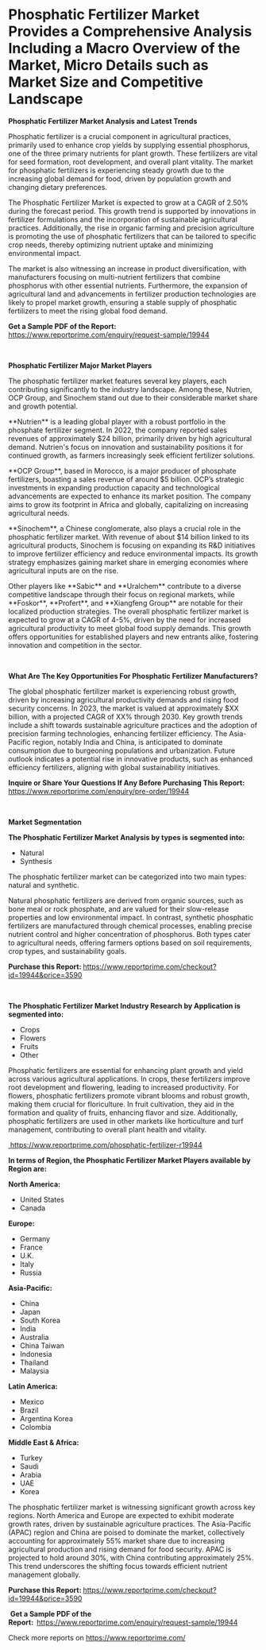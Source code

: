<p><h1>Phosphatic Fertilizer Market Provides a Comprehensive Analysis Including a Macro Overview of the Market, Micro Details such as Market Size and Competitive Landscape</h1></p><p><strong>Phosphatic Fertilizer Market Analysis and Latest Trends</strong></p>
<p><p>Phosphatic fertilizer is a crucial component in agricultural practices, primarily used to enhance crop yields by supplying essential phosphorus, one of the three primary nutrients for plant growth. These fertilizers are vital for seed formation, root development, and overall plant vitality. The market for phosphatic fertilizers is experiencing steady growth due to the increasing global demand for food, driven by population growth and changing dietary preferences.</p><p>The Phosphatic Fertilizer Market is expected to grow at a CAGR of 2.50% during the forecast period. This growth trend is supported by innovations in fertilizer formulations and the incorporation of sustainable agricultural practices. Additionally, the rise in organic farming and precision agriculture is promoting the use of phosphatic fertilizers that can be tailored to specific crop needs, thereby optimizing nutrient uptake and minimizing environmental impact.</p><p>The market is also witnessing an increase in product diversification, with manufacturers focusing on multi-nutrient fertilizers that combine phosphorus with other essential nutrients. Furthermore, the expansion of agricultural land and advancements in fertilizer production technologies are likely to propel market growth, ensuring a stable supply of phosphatic fertilizers to meet the rising global food demand.</p></p>
<p><strong>Get a Sample PDF of the Report:&nbsp;</strong> <a href="https://www.reportprime.com/enquiry/request-sample/19944?utm_campaign=3348&utm_medium=2&utm_source=Github&utm_content=ia&utm_term=17032025&utm_id=phosphatic-fertilizer">https://www.reportprime.com/enquiry/request-sample/19944</a></p>
<p>&nbsp;</p>
<p><strong>Phosphatic Fertilizer Major Market Players</strong></p>
<p><p>The phosphatic fertilizer market features several key players, each contributing significantly to the industry landscape. Among these, Nutrien, OCP Group, and Sinochem stand out due to their considerable market share and growth potential.</p><p>**Nutrien** is a leading global player with a robust portfolio in the phosphate fertilizer segment. In 2022, the company reported sales revenues of approximately $24 billion, primarily driven by high agricultural demand. Nutrien's focus on innovation and sustainability positions it for continued growth, as farmers increasingly seek efficient fertilizer solutions.</p><p>**OCP Group**, based in Morocco, is a major producer of phosphate fertilizers, boasting a sales revenue of around $5 billion. OCP’s strategic investments in expanding production capacity and technological advancements are expected to enhance its market position. The company aims to grow its footprint in Africa and globally, capitalizing on increasing agricultural needs.</p><p>**Sinochem**, a Chinese conglomerate, also plays a crucial role in the phosphatic fertilizer market. With revenue of about $14 billion linked to its agricultural products, Sinochem is focusing on expanding its R&D initiatives to improve fertilizer efficiency and reduce environmental impacts. Its growth strategy emphasizes gaining market share in emerging economies where agricultural inputs are on the rise.</p><p>Other players like **Sabic** and **Uralchem** contribute to a diverse competitive landscape through their focus on regional markets, while **Foskor**, **Profert**, and **Xiangfeng Group** are notable for their localized production strategies. The overall phosphatic fertilizer market is expected to grow at a CAGR of 4-5%, driven by the need for increased agricultural productivity to meet global food supply demands. This growth offers opportunities for established players and new entrants alike, fostering innovation and competition in the sector.</p></p>
<p>&nbsp;</p>
<p><strong>What Are The Key Opportunities For Phosphatic Fertilizer Manufacturers?</strong></p>
<p><p>The global phosphatic fertilizer market is experiencing robust growth, driven by increasing agricultural productivity demands and rising food security concerns. In 2023, the market is valued at approximately $XX billion, with a projected CAGR of XX% through 2030. Key growth trends include a shift towards sustainable agriculture practices and the adoption of precision farming technologies, enhancing fertilizer efficiency. The Asia-Pacific region, notably India and China, is anticipated to dominate consumption due to burgeoning populations and urbanization. Future outlook indicates a potential rise in innovative products, such as enhanced efficiency fertilizers, aligning with global sustainability initiatives.</p></p>
<p><strong>Inquire or Share Your Questions If Any Before Purchasing This Report:</strong> <a href="https://www.reportprime.com/enquiry/pre-order/19944?utm_campaign=3348&utm_medium=2&utm_source=Github&utm_content=ia&utm_term=17032025&utm_id=phosphatic-fertilizer">https://www.reportprime.com/enquiry/pre-order/19944</a></p>
<p>&nbsp;</p>
<p><strong>Market Segmentation</strong></p>
<p><strong>The Phosphatic Fertilizer Market Analysis by types is segmented into:</strong></p>
<p><ul><li>Natural</li><li>Synthesis</li></ul></p>
<p><p>The phosphatic fertilizer market can be categorized into two main types: natural and synthetic. </p><p>Natural phosphatic fertilizers are derived from organic sources, such as bone meal or rock phosphate, and are valued for their slow-release properties and low environmental impact. In contrast, synthetic phosphatic fertilizers are manufactured through chemical processes, enabling precise nutrient control and higher concentration of phosphorus. Both types cater to agricultural needs, offering farmers options based on soil requirements, crop types, and sustainability goals.</p></p>
<p><strong>Purchase this Report:&nbsp;</strong><a href="https://www.reportprime.com/checkout?id=19944&price=3590&utm_campaign=3348&utm_medium=2&utm_source=Github&utm_content=ia&utm_term=17032025&utm_id=phosphatic-fertilizer">https://www.reportprime.com/checkout?id=19944&price=3590</a></p>
<p>&nbsp;</p>
<p><strong>The Phosphatic Fertilizer Market Industry Research by Application is segmented into:</strong></p>
<p><ul><li>Crops</li><li>Flowers</li><li>Fruits</li><li>Other</li></ul></p>
<p><p>Phosphatic fertilizers are essential for enhancing plant growth and yield across various agricultural applications. In crops, these fertilizers improve root development and flowering, leading to increased productivity. For flowers, phosphatic fertilizers promote vibrant blooms and robust growth, making them crucial for floriculture. In fruit cultivation, they aid in the formation and quality of fruits, enhancing flavor and size. Additionally, phosphatic fertilizers are used in other markets like horticulture and turf management, contributing to overall plant health and vitality.</p></p>
<p><a href="https://www.reportprime.com/phosphatic-fertilizer-r19944?utm_campaign=3348&utm_medium=2&utm_source=Github&utm_content=ia&utm_term=17032025&utm_id=phosphatic-fertilizer">&nbsp;https://www.reportprime.com/phosphatic-fertilizer-r19944</a></p>
<p><strong>In terms of Region, the Phosphatic Fertilizer Market Players available by Region are:</strong></p>
<p>
    <p> <strong> North America: </strong>
        <ul>
            <li>United States</li>
            <li>Canada</li>
        </ul>
        </p> 
    <p> <strong> Europe: </strong>
        <ul>
            <li>Germany</li>
            <li>France</li>
            <li>U.K.</li>
            <li>Italy</li>
            <li>Russia</li>
        </ul>
        </p> 
    <p> <strong> Asia-Pacific: </strong>
        <ul>
            <li>China</li>
            <li>Japan</li>
            <li>South Korea</li>
            <li>India</li>
            <li>Australia</li>
            <li>China Taiwan</li>
            <li>Indonesia</li>
            <li>Thailand</li>
            <li>Malaysia</li>
        </ul>
        </p> 
    <p> <strong> Latin America: </strong>
        <ul>
            <li>Mexico</li>
            <li>Brazil</li>
            <li>Argentina Korea</li>
            <li>Colombia</li>
        </ul>
        </p> 
    <p> <strong> Middle East & Africa: </strong>
        <ul>
            <li>Turkey</li>
            <li>Saudi</li>
            <li>Arabia</li>
            <li>UAE</li>
            <li>Korea</li>
        </ul>
    </p>
    </p>
<p><p>The phosphatic fertilizer market is witnessing significant growth across key regions. North America and Europe are expected to exhibit moderate growth rates, driven by sustainable agriculture practices. The Asia-Pacific (APAC) region and China are poised to dominate the market, collectively accounting for approximately 55% market share due to increasing agricultural production and rising demand for food security. APAC is projected to hold around 30%, with China contributing approximately 25%. This trend underscores the shifting focus towards efficient nutrient management globally.</p></p>
<p><strong>Purchase this Report: </strong><a href="https://www.reportprime.com/checkout?id=19944&price=3590&utm_campaign=3348&utm_medium=2&utm_source=Github&utm_content=ia&utm_term=17032025&utm_id=phosphatic-fertilizer">https://www.reportprime.com/checkout?id=19944&price=3590</a></p>
<p>&nbsp;<strong>Get a Sample PDF of the Report:&nbsp;&nbsp;</strong><a href="https://www.reportprime.com/enquiry/request-sample/19944?utm_campaign=3348&utm_medium=2&utm_source=Github&utm_content=ia&utm_term=17032025&utm_id=phosphatic-fertilizer">https://www.reportprime.com/enquiry/request-sample/19944</a></p>
<p><strong></strong></p>
<p>Check more reports on <a href="https://www.reportprime.com/?utm_campaign=3348&utm_medium=2&utm_source=Github&utm_content=ia&utm_term=17032025&utm_id=phosphatic-fertilizer">https://www.reportprime.com/</a></p>